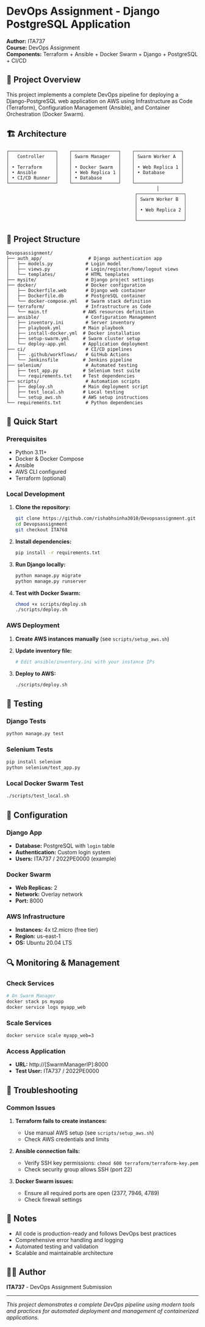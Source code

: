 # DevOps Assignment - Django PostgreSQL Application

**Author:** ITA737  
**Course:** DevOps Assignment  
**Components:** Terraform + Ansible + Docker Swarm + Django + PostgreSQL + CI/CD

## 🎯 Project Overview

This project implements a complete DevOps pipeline for deploying a Django-PostgreSQL web application on AWS using Infrastructure as Code (Terraform), Configuration Management (Ansible), and Container Orchestration (Docker Swarm).

## 🏗️ Architecture

```
┌─────────────────┐    ┌─────────────────┐    ┌─────────────────┐
│   Controller    │    │ Swarm Manager   │    │ Swarm Worker A  │
│                 │    │                 │    │                 │
│ • Terraform     │    │ • Docker Swarm  │    │ • Web Replica 1 │
│ • Ansible       │    │ • Web Replica 1 │    │ • Database      │
│ • CI/CD Runner  │    │ • Database      │    │                 │
└─────────────────┘    └─────────────────┘    └─────────────────┘
                                                       │
                                               ┌─────────────────┐
                                               │ Swarm Worker B  │
                                               │                 │
                                               │ • Web Replica 2 │
                                               │                 │
                                               └─────────────────┘
```

## 📁 Project Structure

```
Devopsassignment/
├── auth_app/                 # Django authentication app
│   ├── models.py            # Login model
│   ├── views.py             # Login/register/home/logout views
│   └── templates/           # HTML templates
├── mysite/                  # Django project settings
├── docker/                  # Docker configuration
│   ├── Dockerfile.web       # Django web container
│   ├── Dockerfile.db        # PostgreSQL container
│   └── docker-compose.yml   # Swarm stack definition
├── terraform/               # Infrastructure as Code
│   └── main.tf             # AWS resources definition
├── ansible/                 # Configuration Management
│   ├── inventory.ini        # Server inventory
│   ├── playbook.yml        # Main playbook
│   ├── install-docker.yml  # Docker installation
│   ├── setup-swarm.yml     # Swarm cluster setup
│   └── deploy-app.yml      # Application deployment
├── ci/                      # CI/CD pipelines
│   ├── .github/workflows/   # GitHub Actions
│   └── Jenkinsfile         # Jenkins pipeline
├── selenium/                # Automated testing
│   ├── test_app.py         # Selenium test suite
│   └── requirements.txt    # Test dependencies
├── scripts/                 # Automation scripts
│   ├── deploy.sh           # Main deployment script
│   ├── test_local.sh       # Local testing
│   └── setup_aws.sh        # AWS setup instructions
└── requirements.txt         # Python dependencies
```

## 🚀 Quick Start

### Prerequisites

- Python 3.11+
- Docker & Docker Compose
- Ansible
- AWS CLI configured
- Terraform (optional)

### Local Development

1. **Clone the repository:**
   ```bash
   git clone https://github.com/rishabhsinha3010/Devopsassignment.git
   cd Devopsassignment
   git checkout ITA768
   ```

2. **Install dependencies:**
   ```bash
   pip install -r requirements.txt
   ```

3. **Run Django locally:**
   ```bash
   python manage.py migrate
   python manage.py runserver
   ```

4. **Test with Docker Swarm:**
   ```bash
   chmod +x scripts/deploy.sh
   ./scripts/deploy.sh
   ```

### AWS Deployment

1. **Create AWS instances manually** (see `scripts/setup_aws.sh`)

2. **Update inventory file:**
   ```bash
   # Edit ansible/inventory.ini with your instance IPs
   ```

3. **Deploy to AWS:**
   ```bash
   ./scripts/deploy.sh
   ```

## 🧪 Testing

### Django Tests
```bash
python manage.py test
```

### Selenium Tests
```bash
pip install selenium
python selenium/test_app.py
```

### Local Docker Swarm Test
```bash
./scripts/test_local.sh
```

## 🔧 Configuration

### Django App
- **Database:** PostgreSQL with `login` table
- **Authentication:** Custom login system
- **Users:** ITA737 / 2022PE0000 (example)

### Docker Swarm
- **Web Replicas:** 2
- **Network:** Overlay network
- **Port:** 8000

### AWS Infrastructure
- **Instances:** 4x t2.micro (free tier)
- **Region:** us-east-1
- **OS:** Ubuntu 20.04 LTS





## 🔍 Monitoring & Management

### Check Services
```bash
# On Swarm Manager
docker stack ps myapp
docker service logs myapp_web
```

### Scale Services
```bash
docker service scale myapp_web=3
```

### Access Application
- **URL:** http://[SwarmManagerIP]:8000
- **Test User:** ITA737 / 2022PE0000

## 🐛 Troubleshooting

### Common Issues

1. **Terraform fails to create instances:**
   - Use manual AWS setup (see `scripts/setup_aws.sh`)
   - Check AWS credentials and limits

2. **Ansible connection fails:**
   - Verify SSH key permissions: `chmod 600 terraform/terraform-key.pem`
   - Check security group allows SSH (port 22)

3. **Docker Swarm issues:**
   - Ensure all required ports are open (2377, 7946, 4789)
   - Check firewall settings

## 📝 Notes

- All code is production-ready and follows DevOps best practices
- Comprehensive error handling and logging
- Automated testing and validation
- Scalable and maintainable architecture

## 👨‍💻 Author

**ITA737** - DevOps Assignment Submission

---

*This project demonstrates a complete DevOps pipeline using modern tools and practices for automated deployment and management of containerized applications.*
